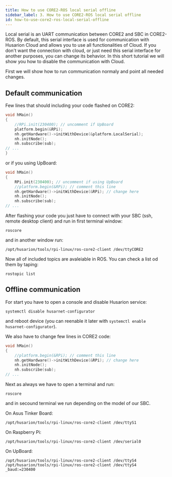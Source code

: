 ```yaml
---
title: How to use CORE2-ROS local serial offline
sidebar_label: 3. How to use CORE2-ROS local serial offline
id: how-to-use-core2-ros-local-serial-offline
---
```


Local serial is an UART communication between CORE2 and SBC in CORE2-ROS. By default, this serial interface is used for communication with Husarion Cloud and allows you to use all functionalities of Cloud. If you don't want the connection with cloud, or just need this serial interface for another purposes, you can change its behavior. In this short tutorial we will show you how to disable the communication with Cloud.

First we will show how to run communication normaly and point all needed changes.

## Default communication ##

Few lines that should including your code flashed on CORE2:

```cpp
void hMain()
{
    //RPi.init(230400); // uncomment if UpBoard
    platform.begin(&RPi);
    nh.getHardware()->initWithDevice(&platform.LocalSerial);
    nh.initNode();
    nh.subscribe(sub);
// ...
}
```
or if you using UpBoard:
```cpp
void hMain()
{
    RPi.init(230400); // uncomment if using UpBoard
    //platform.begin(&RPi); // comment this line
    nh.getHardware()->initWithDevice(&RPi); // change here
    nh.initNode();
    nh.subscribe(sub);
// ...
```

After flashing your code you just have to connect with your SBC (ssh, remote desktop client) and run in first terminal window: 
```
roscore
```
and in another window run:
```
/opt/husarion/tools/rpi-linux/ros-core2-client /dev/ttyCORE2
```

Now all of included topics are avaleiable in ROS. You can check a list od them by taping:
```
rostopic list
```

## Offline communication ##

For start you have to open a console and disable Husarion service:
```
systemctl disable husarnet-configurator
```
and reboot device (you can reenable it later with `systemctl enable husarnet-configurator`).

We also have to change few lines in CORE2 code:

```cpp
void hMain()
{
    //platform.begin(&RPi); // comment this line
    nh.getHardware()->initWithDevice(&RPi); // change here
    nh.initNode();
    nh.subscribe(sub);
// ...
```

Next as always we have to open a terminal and run:
```
roscore
```
and in secound terminal we run depending on the model of our SBC.

On Asus Tinker Board:
```
/opt/husarion/tools/rpi-linux/ros-core2-client /dev/ttyS1
```
On Raspberry Pi:
```
/opt/husarion/tools/rpi-linux/ros-core2-client /dev/serial0
```
On UpBoard:
```
/opt/husarion/tools/rpi-linux/ros-core2-client /dev/ttyS4
/opt/husarion/tools/rpi-linux/ros-core2-client /dev/ttyS4 _baud:=230400
```

